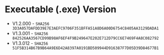 # Executable (.exe) Version
- V1.2.000 - `SHA256 3D3A057DAFDD39E7E3AEFC9706F351BFFA51A8D6A00D6754C8405AA3129DADA1`
- V1.3.001 - `SHA256 842526AA3567CD99B98AF6EF4F9B249647E202E712D79CC6E7469F4A8C082792`
- V1.3.012 - `SHA256 51F5B314B67B9B64A9E6D42A8397A0191BD509944D916387F7D05D39D84677B1`
